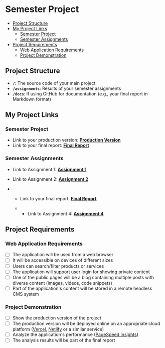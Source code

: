 # Semester Project <!-- omit in toc -->

- [Project Structure](#project-structure)
- [My Project Links](#my-project-links)
  - [Semester Project](#semester-project)
  - [Semester Assignments](#semester-assignments)
- [Project Requirements](#project-requirements)
  - [Web Application Requirements](#web-application-requirements)
  - [Project Demonstration](#project-demonstration)

## Project Structure

- **`/`**: The source code of your main project
- **`/assignments`**: Results of your semester assignments
- **`/docs`**: If using GitHub for documentation (e.g., your final report in Markdown format)

## My Project Links

### Semester Project

- Link to your production version: [**Production Version**](URL_TO_PRODUCTION_VERSION) <!-- Replace with actual URL -->
- Link to your final report: [**Final Report**](URL_TO_FINAL_REPORT) <!-- Replace with actual URL -->
<!-- Add more as necessary -->

### Semester Assignments

- Link to Assignment 1: [**Assignment 1**](https://fesb-my.sharepoint.com/:v:/g/personal/jmamic02_fesb_hr/Ec0dbe_3hXBOm8p5DRLLnIABwRWxFKf4VLvikHaAabELuw?nav=eyJyZWZlcnJhbEluZm8iOnsicmVmZXJyYWxBcHAiOiJPbmVEcml2ZUZvckJ1c2luZXNzIiwicmVmZXJyYWxBcHBQbGF0Zm9ybSI6IldlYiIsInJlZmVycmFsTW9kZSI6InZpZXciLCJyZWZlcnJhbFZpZXciOiJNeUZpbGVzTGlua0NvcHkifX0&e=FhFkom) <!-- Replace with actual URL -->

- Link to Assignment 2: [**Assignment 2**](https://fesb-my.sharepoint.com/:w:/g/personal/jmamic02_fesb_hr/EeoSlfbXMLJMmkoRufGN0b4Bbp5COl3XfzVXUHdMalh4jQ?e=VWfNMv)
<!-- Add more assignments as necessary -->


- - Link to your final report: [**Final Report**](https://korisnicka-sucelja-pi.vercel.app/) <!-- Replace with actual URL -->
 
  - - Link to Assignment 4: [**Assignment 4**](https://www.figma.com/proto/iUN7XTGTXEssFOOMhstIc3/Untitled?node-id=1-2&node-type=frame&t=xR4Vatgv3sjTDzaO-1&scaling=scale-down-width&content-scaling=fixed&page-id=0%3A1)
<!-- Add more assignments as necessary -->
## Project Requirements

### Web Application Requirements

- [ ] The application will be used from a web browser
- [ ] It will be accessible on devices of different sizes
- [ ] Users can search/filter products or services
- [ ] The application will support user login for showing private content
- [ ] One of the public pages will be a blog containing multiple posts with diverse content (images, videos, code snippets)
- [ ] Part of the application's content will be stored in a remote headless CMS system

### Project Demonstration

- [ ] Show the production version of the project
- [ ] The production version will be deployed online on an appropriate cloud platform ([Vercel](https://vercel.com), [Netlify](https://www.netlify.com/) or a similar service)
- [ ] Analyze the application's performance ([PageSpeed Insights](https://pagespeed.web.dev/))
- [ ] The analysis results will be part of the final report
